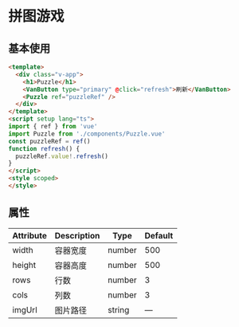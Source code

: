 # 拼图游戏

## 基本使用

```html
<template>
  <div class="v-app">
    <h1>Puzzle</h1>
    <VanButton type="primary" @click="refresh">刷新</VanButton>
    <Puzzle ref="puzzleRef" />
  </div>
</template>
<script setup lang="ts">
import { ref } from 'vue'
import Puzzle from './components/Puzzle.vue'
const puzzleRef = ref()
function refresh() {
  puzzleRef.value!.refresh()
}
</script>
<style scoped>
</style>

```

## 属性

| Attribute    | Description   | Type   | Default   |
| ------------ | ------------- | ------ | --------- |
| width        | 容器宽度       | number | 500       |
| height       | 容器高度       | number | 500       |
| rows        | 行数       | number | 3       |
| cols        | 列数       | number | 3       |
| imgUrl        | 图片路径       | string | —       |